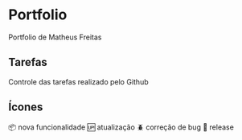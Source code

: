# Portfolio

Portfolio de Matheus Freitas

## Tarefas

Controle das tarefas realizado pelo Github

## Ícones
:package: nova funcionalidade
:up: atualização
:beetle: correção de bug
:checkered_flag: release